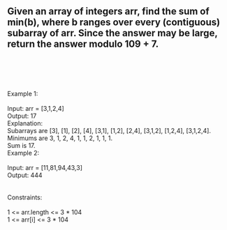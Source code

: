 ## Given an array of integers arr, find the sum of min(b), where b ranges over every (contiguous) subarray of arr. Since the answer may be large, return the answer modulo 109 + 7. <br> <br> <br> <br> 
Example 1: <br> <br> 
Input: arr = [3,1,2,4] <br> 
Output: 17 <br> 
Explanation: <br> 
Subarrays are [3], [1], [2], [4], [3,1], [1,2], [2,4], [3,1,2], [1,2,4], [3,1,2,4]. <br> 
Minimums are 3, 1, 2, 4, 1, 1, 2, 1, 1, 1. <br> 
Sum is 17. <br> 
Example 2: <br> <br> 
Input: arr = [11,81,94,43,3] <br> 
Output: 444 <br> <br> <br> 
Constraints: <br> <br> 
1 <= arr.length <= 3 * 104 <br> 
1 <= arr[i] <= 3 * 104 <br> 
